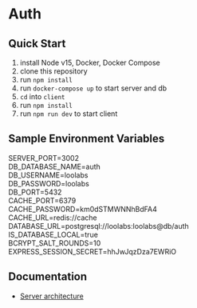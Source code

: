 # Auth

## Quick Start

1. install Node v15, Docker, Docker Compose
1. clone this repository
1. run `npm install`
1. run `docker-compose up` to start server and db
1. `cd` into `client`
1. run `npm install`
1. run `npm run dev` to start client

## Sample Environment Variables

SERVER_PORT=3002<br />
DB_DATABASE_NAME=auth<br />
DB_USERNAME=loolabs<br />
DB_PASSWORD=loolabs<br />
DB_PORT=5432<br />
CACHE_PORT=6379<br />
CACHE_PASSWORD=km0dSTMWNNhBdFA4<br />
CACHE_URL=redis://cache<br />
DATABASE_URL=postgresql://loolabs:loolabs@db/auth<br />
IS_DATABASE_LOCAL=true<br />
BCRYPT_SALT_ROUNDS=10<br />
EXPRESS_SESSION_SECRET=hhJwJqzDza7EWRiO

## Documentation
- [Server architecture](server/ARCHITECTURE.md)
